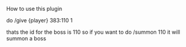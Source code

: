 How to use this plugin

do /give {player} 383:110 1

thats the id for the boss is 110 so if you want to do /summon 110 it will summon a boss
